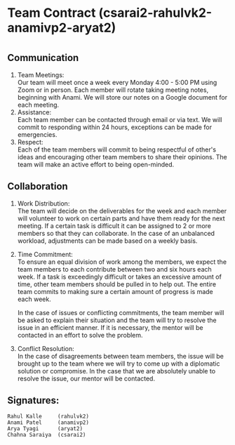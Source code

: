 # **Team Contract (csarai2-rahulvk2-anamivp2-aryat2)** <h1>


## Communication
  1. Team Meetings: <br />
      Our team will meet once a week every Monday 4:00 - 5:00 PM using Zoom or in person. Each
      member will rotate taking meeting notes, beginning with Anami. We will store our notes
      on a Google document for each meeting. 
  2. Assistance: <br />
      Each team member can be contacted through email or via text. We will commit to responding
      within 24 hours, exceptions can be made for emergencies.
  3. Respect: <br />
      Each of the team members will commit to being respectful of other's ideas and encouraging
      other team members to share their opinions. The team will make an active effort to being
      open-minded.
      
## Collaboration
  1. Work Distribution: <br />
      The team will decide on the deliverables for the week and each member will volunteer to 
      work on certain parts and have them ready for the next meeting. If a certain task is
      difficult it can be assigned to 2 or more members so that they can collaborate. In the
      case of an unbalanced workload, adjustments can be made based on a weekly basis.
  2. Time Commitment: <br />
      To ensure an equal division of work among the members, we expect the team members to each
      contribute between two and six hours each week. If a task is exceedingly difficult or takes
      an excessive amount of time, other team members should be pulled in to help out. The entire 
      team commits to making sure a certain amount of progress is made each week.
      
      In the case of issues or conflicting commitments, the team member will be asked to explain
      their situation and the team will try to resolve the issue in an efficient manner. If it is
      necessary, the mentor will be contacted in an effort to solve the problem.
  3. Conflict Resolution: <br />
      In the case of disagreements between team members, the issue will be brought up to the team
      where we will try to come up with a diplomatic solution or compromise. In the case that we are
      absolutely unable to resolve the issue, our mentor will be contacted.
      
## Signatures: <br />
    Rahul Kalle     (rahulvk2)
    Anami Patel     (anamivp2)
    Arya Tyagi      (aryat2)
    Chahna Saraiya  (csarai2)
